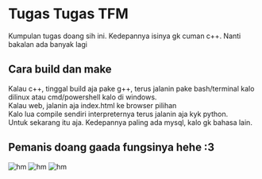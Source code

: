 # Tugas Tugas TFM
Kumpulan tugas doang sih ini. Kedepannya isinya gk cuman c++. Nanti bakalan ada banyak lagi

## Cara build dan make

Kalau c++, tinggal build aja pake g++, terus jalanin pake bash/terminal kalo dilinux atau cmd/powershell kalo di windows.<br>
Kalau web, jalanin aja index.html ke browser pilihan<br>
Kalo lua compile sendiri interpreternya terus jalanin aja kyk python.<br>
Untuk sekarang itu aja. Kedepannya paling ada mysql, kalo gk bahasa lain.<br>

## Pemanis doang gaada fungsinya hehe :3
![hm](https://tfm200819.s-ul.eu/FXwbK1xR)
![hm](https://tfm200819.s-ul.eu/ioDlB8Nj)
![hm](https://tfm200819.s-ul.eu/2ieBJSzR)
